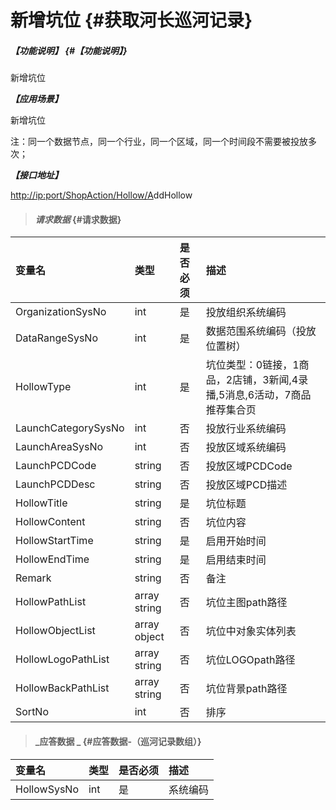 # 新增坑位 {#获取河长巡河记录}

##### _【功能说明】_ {#【功能说明】}

新增坑位

_**【应用场景】**_

新增坑位

注：同一个数据节点，同一个行业，同一个区域，同一个时间段不需要被投放多次；

_**【接口地址】**_

[http://ip:port/ShopAction/Hollow/A](http://ip:port/HMQuery/PatrolRiver/GetPatrolRivers)ddHollow

> #### _请求数据_ {#请求数据}

| 变量名 | 类型 | 是否必须 | 描述 |
| :--- | :--- | :--- | :--- |
| OrganizationSysNo | int | 是 | 投放组织系统编码 |
| DataRangeSysNo | int | 是 | 数据范围系统编码（投放位置树） |
| HollowType | int | 是 | 坑位类型：0链接，1商品，2店铺，3新闻,4录播,5消息,6活动，7商品推荐集合页 |
| LaunchCategorySysNo | int | 否 | 投放行业系统编码 |
| LaunchAreaSysNo | int | 否 | 投放区域系统编码 |
| LaunchPCDCode | string | 否 | 投放区域PCDCode |
| LaunchPCDDesc | string | 否 | 投放区域PCD描述 |
| HollowTitle | string | 是 | 坑位标题 |
| HollowContent | string | 否 | 坑位内容 |
| HollowStartTime | string | 是 | 启用开始时间 |
| HollowEndTime | string | 是 | 启用结束时间 |
| Remark | string | 否 | 备注 |
| HollowPathList | array string | 否 | 坑位主图path路径 |
| HollowObjectList | array object | 否 | 坑位中对象实体列表 |
| HollowLogoPathList | array string | 否 | 坑位LOGOpath路径 |
| HollowBackPathList | array string | 否 | 坑位背景path路径 |
| SortNo| int | 否 | 排序 |




> #### _应答数据 _ {#应答数据-（巡河记录数组）}

| 变量名 | 类型 | 是否必须 | 描述 |
| :--- | :--- | :--- | :--- |
| HollowSysNo | int | 是 | 系统编码 |



